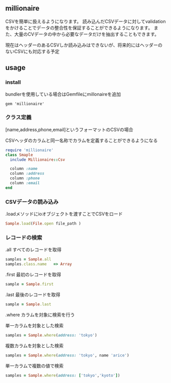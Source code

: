 ## millionaire
CSVを簡単に扱えるようになります。
読み込んだCSVデータに対してvalidationをかけることでデータの整合性を保証することができるようになります。
また、大量のCVデータの中から必要なデータだけを抽出することもできます。

現在はヘッダーのあるCSVしか読み込みはできないが、将来的にはヘッダーのないCSVにも対応する予定

## usage

### install
bundlerを使用している場合はGemfileにmillonaireを追加
```
gem 'millionaire'
```

### クラス定義
[name,address,phone,email]というフォーマットのCSVの場合

CSVヘッダのカラムと同一名称でカラムを定義することができるようになる
```ruby
require 'millionaire'
class Smaple
  include Millionaire::Csv

  column :name
  column :address
  column :phone
  column :email
end
```

### CSVデータの読み込み
.loadメソッドにioオブジェクトを渡すことでCSVをロード
```ruby
Sample.load(File.open file_path )
```

### レコードの検索
.all すべてのレコードを取得
```ruby
samples = Sample.all
samples.class.name   => Array
```
.first 最初のレコードを取得
```ruby
sample = Sample.first
```
.last 最後のレコードを取得
```ruby
sample = Sample.last
```
.where カラムを対象に検索を行う

単一カラムを対象とした検索
```ruby
samples = Sample.where(address: 'tokyo')
```

複数カラムを対象とした検索
```ruby
samples = Sample.where(address: 'tokyo', name 'arice')
```

単一カラムで複数の値で検索
```ruby
samples = Sample.where(address: ['tokyo','kyoto'])
```